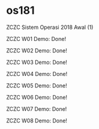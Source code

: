 # os181
ZCZC Sistem Operasi 2018 Awal (1)

ZCZC W01 Demo: Done!

ZCZC W02 Demo: Done!

ZCZC W03 Demo: Done!

ZCZC W04 Demo: Done!

ZCZC W05 Demo: Done!

ZCZC W06 Demo: Done!

ZCZC W07 Demo: Done!

ZCZC W08 Demo: Done!
